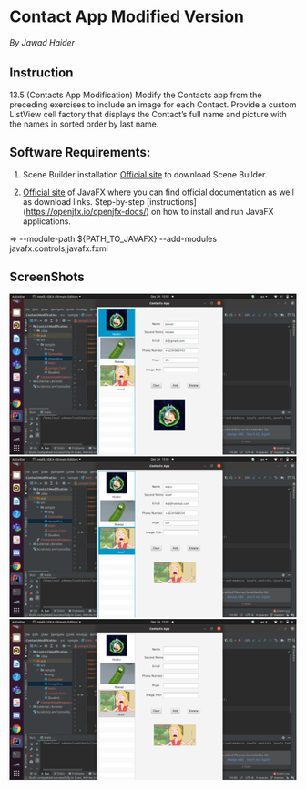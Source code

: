 # Contact App Modified Version
###### By Jawad Haider
## Instruction
13.5 (Contacts App Modification) Modify the Contacts app from the preceding exercises to include an image for each Contact. Provide a custom ListView cell factory that displays the Contact’s full name and picture with the names in sorted order by last name.

## Software Requirements:
1. Scene Builder installation
[Official site](https://gluonhq.com/products/scene-builder/) to download Scene Builder.

2. [Official site](https://openjfx.io/) of JavaFX where you can find official documentation as well as download links.
Step-by-step [instructions] (https://openjfx.io/openjfx-docs/) on how to install and run JavaFX applications.

=> --module-path ${PATH_TO_JAVAFX} --add-modules javafx.controls,javafx.fxml

## ScreenShots
![](imgs/Screenshot%20from%202020-12-24%2013-01-01.png)
![](imgs/Screenshot%20from%202020-12-24%2013-01-04.png)
![](imgs/Screenshot%20from%202020-12-24%2013-01-06.png)


